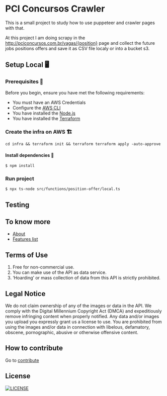 # PCI Concursos Crawler

This is a small project to study how to use puppeteer and crawler pages with that.

At this project I am doing scrapy in the http://pciconcursos.com.br/vagas/{position} page and collect the future jobs positions offers and save it as CSV file localy or into a bucket s3.

## Setup Local 🖥️

### Prerequisites 📝

Before you begin, ensure you have met the following requirements:

- You must have an AWS Credentials
- Configure the [AWS CLI](https://aws.amazon.com/pt/cli/)
- You have installed the [Node.js](https://nodejs.org/en/)
- You have installed the [Terraform](https://www.terraform.io)

### Create the infra on AWS 🏗️

```
cd infra && terraform init && terraform terraform apply -auto-approve
```

#### Install dependencies 🚀

```sh
$ npm install
```

### Run project

```sh
$ npx ts-node src/functions/position-offer/local.ts
```

## Testing

## To know more

- [About](https://thepixardb.malaquias.dev/about/)
- [Features list]()

## Terms of Use

1. Free for non-commercial use.
2. You can make use of the API as data service.
3. ‘Hoarding’ or mass collection of data from this API is strictly prohibited.

## Legal Notice

We do not claim ownership of any of the images or data in the API. We comply with the Digital Millennium Copyright Act (DMCA) and expeditiously remove infringing content when properly notified. Any data and/or images you upload you expressly grant us a license to use. You are prohibited from using the images and/or data in connection with libelous, defamatory, obscene, pornographic, abusive or otherwise offensive content.

## How to contribute

Go to [contribute](.github/CONTRIBUTING.md)

## License

[![LICENSE](https://img.shields.io/badge/License-MIT_2.0-brightgreen.svg?style=for-the-badge&logo=bookstack&logoColor=white)](/LICENSE)
